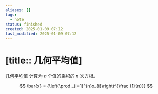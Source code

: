 ```yaml
---
aliases: []
tags:
  - note
status: finished
created: 2025-01-09 07:12
last_modified: 2025-01-09 07:12
---
```


# [title:: 几何平均值]

[几何平均值](../concepts/geometric_mean.md) 计算为 $n$ 个值的乘积的 $n$ 次方根。

$$
\bar{x} = {\left(\prod _{i=1}^{n}x_{i}\right)^{\frac {1}{n}}}
$$
